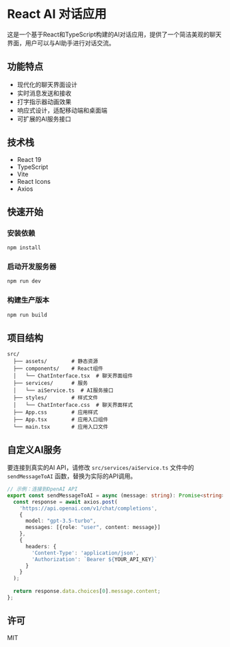 # React AI 对话应用

这是一个基于React和TypeScript构建的AI对话应用，提供了一个简洁美观的聊天界面，用户可以与AI助手进行对话交流。

## 功能特点

- 现代化的聊天界面设计
- 实时消息发送和接收
- 打字指示器动画效果
- 响应式设计，适配移动端和桌面端
- 可扩展的AI服务接口

## 技术栈

- React 19
- TypeScript
- Vite
- React Icons
- Axios

## 快速开始

### 安装依赖

```bash
npm install
```

### 启动开发服务器

```bash
npm run dev
```

### 构建生产版本

```bash
npm run build
```

## 项目结构

```
src/
  ├── assets/        # 静态资源
  ├── components/    # React组件
  │   └── ChatInterface.tsx  # 聊天界面组件
  ├── services/      # 服务
  │   └── aiService.ts  # AI服务接口
  ├── styles/        # 样式文件
  │   └── ChatInterface.css  # 聊天界面样式
  ├── App.css        # 应用样式
  ├── App.tsx        # 应用入口组件
  └── main.tsx       # 应用入口文件
```

## 自定义AI服务

要连接到真实的AI API，请修改 `src/services/aiService.ts` 文件中的 `sendMessageToAI` 函数，替换为实际的API调用。

```typescript
// 示例：连接到OpenAI API
export const sendMessageToAI = async (message: string): Promise<string> => {
  const response = await axios.post(
    'https://api.openai.com/v1/chat/completions',
    {
      model: "gpt-3.5-turbo",
      messages: [{role: "user", content: message}]
    },
    {
      headers: {
        'Content-Type': 'application/json',
        'Authorization': `Bearer ${YOUR_API_KEY}`
      }
    }
  );
  
  return response.data.choices[0].message.content;
};
```

## 许可

MIT
